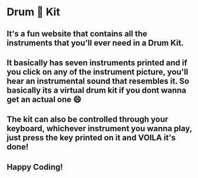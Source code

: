 # Drum 🥁 Kit
## It's a fun website that contains all the instruments that you'll ever need in a Drum Kit. 
## It basically has seven instruments printed and if you click on any of the instrument picture, you'll hear an instrumental sound that resembles it. So basically its a virtual drum kit if you dont wanna get an actual one 😄
## The kit can also be controlled through your keyboard, whichever instrument you wanna play, just press the key printed on it and VOILA it's done!
## Happy Coding!